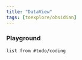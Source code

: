 ```yaml
---
title: "DataView"
tags: [toexplore/obsidian]
---
```


### Playground
```dataview
list from #todo/coding
```
